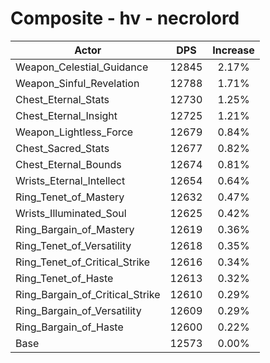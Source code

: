 # Composite - hv - necrolord
| Actor | DPS | Increase |
|---|:---:|:---:|
|Weapon_Celestial_Guidance|12845|2.17%|
|Weapon_Sinful_Revelation|12788|1.71%|
|Chest_Eternal_Stats|12730|1.25%|
|Chest_Eternal_Insight|12725|1.21%|
|Weapon_Lightless_Force|12679|0.84%|
|Chest_Sacred_Stats|12677|0.82%|
|Chest_Eternal_Bounds|12674|0.81%|
|Wrists_Eternal_Intellect|12654|0.64%|
|Ring_Tenet_of_Mastery|12632|0.47%|
|Wrists_Illuminated_Soul|12625|0.42%|
|Ring_Bargain_of_Mastery|12619|0.36%|
|Ring_Tenet_of_Versatility|12618|0.35%|
|Ring_Tenet_of_Critical_Strike|12616|0.34%|
|Ring_Tenet_of_Haste|12613|0.32%|
|Ring_Bargain_of_Critical_Strike|12610|0.29%|
|Ring_Bargain_of_Versatility|12609|0.29%|
|Ring_Bargain_of_Haste|12600|0.22%|
|Base|12573|0.00%|
